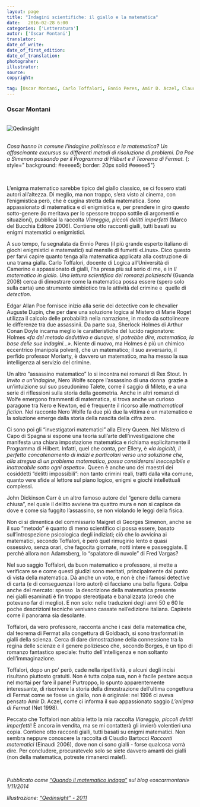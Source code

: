 ```yaml
---
layout: page
title: "Indagini scientifiche: il giallo e la matematica"
date:   2016-02-28 6:00
categories: ['Letteratura'] 
autor: ['Oscar Montani']
translator:
date_of_write:
date_of_first_edition:
date_of_translation:
photograher:
illustrator:
source:
copyright: 

tag: [Oscar Montani, Carlo Toffalori, Ennio Peres, Amir D. Aczel, Claudio Bartocci, Edgar A. Poe, Arthur Conan Doyle, Rex Stout, Ellery Queen, John Dickinson Carr, Georges Simenon, Programma di Hilbert, Teorema di Fermat, Congettura di Goldbach, letteratura, narrativa poliziesca, matematica]
---
```


### Oscar Montani

<br>

<div class="span12">
<img class="img-responsive" src="https://qedinsight.files.wordpress.com/2011/02/cropped-qed12.jpg" alt="Qedinsight"  class="img-responsive"   >
</div>

<br>

*Cosa hanno in comune l'indagine poliziesca e la matematica? Un affascinante excursus su differenti metodi di risoluzione di problemi. Da Poe a Simenon passando per il Programma di Hilbert e il Teorema di Fermat.*
{: style=" background:  #eeeee5; border: 20px solid #eeeee5"}

<br>

L’enigma matematico sarebbe tipico del giallo classico, se ci fossero stati autori all’altezza. Di meglio, ma non troppo, s’era visto al cinema, con l’enigmistica però, che è cugina stretta della matematica. Sono appassionato di matematica e di enigmistica e, per prendere in giro questo sotto-genere (lo meritava per lo spessore troppo sottile di argomenti e situazioni), pubblicai la raccolta _Viareggio, piccoli delitti imperfetti_ (Marco del Bucchia Editore 2006). Contiene otto racconti gialli, tutti basati su enigmi matematici o enigmistici.

A suo tempo, fu segnalata da Ennio Peres (il più grande esperto italiano di giochi enigmistici e matematici) sul mensile di fumetti «Linus». Dico questo per farvi capire quanto tenga alla matematica applicata alla costruzione di una trama gialla. Carlo Toffalori, docente di Logica all’Università di Camerino e appassionato di gialli, l’ha presa più sul serio di me, e in _Il matematico in giallo. Una lettura scientifica dei romanzi polizieschi_ (Guanda 2008) cerca di dimostrare come la matematica possa essere (spero solo sulla carta) uno strumento simbiotico tra le attività del crimine e  quelle di _detection_.

Edgar Allan Poe fornisce inizio alla serie dei detective con le chevalier Auguste Dupin, che per dare una soluzione logica al Mistero di Marie Roget utilizza il calcolo delle probabilità nella narrazione, in modo da sottolineare le differenze tra due assassinii. Da parte sua, Sherlock Holmes di Arthur Conan Doyle incarna meglio le caratteristiche del lucido ragionatore: Holmes _«fa del metodo deduttivo e dunque, si potrebbe dire, matematico, la base delle sue indagini…»_. Niente di nuovo, ma Holmes è più un chimico eccentrico (manipola polveri), che un matematico; il suo avversario, il perfido professor Moriarty, è davvero un matematico, ma ha messo la sua intelligenza al servizio del crimine.

Un altro “assassino matematico” lo si incontra nei romanzi di Rex Stout. In _Invito a un'indagine_, Nero Wolfe scopre l’assassino di una donna  grazie a un’intuizione sul suo pseudonimo Talete, come il saggio di Mileto, e a una serie di riflessioni sulla storia della geometria. Anche in altri romanzi di Wolfe emergono frammenti di matematica, si trova anche un curioso paragone tra Nero e Newton, ed è frequente il ricorso alle _mathematical fiction_. Nel racconto Nero Wolfe fa due più due la vittima è un matematico e la soluzione emerge dalla storia della nascita della cifra zero.

Ci sono poi gli “investigatori matematici” alla Ellery Queen. Nel Mistero di Capo di Spagna si espone una teoria sull’arte dell’investigazione che manifesta una chiara impostazione matematica e richiama esplicitamente il Programma di Hilbert. Infatti, quel che conta, per Ellery, è _«la logicità, il perfetto concatenamento di indizi e particolari verso una soluzione che, alla stregua di un problema matematico, possa considerarsi ineccepibile e inattacabile sotto ogni aspetto»_. Queen è anche uno dei maestri dei cosiddetti “delitti impossibili”: non tanto crimini reali, tratti dalla vita comune, quanto vere sfide al lettore sul piano logico, enigmi e giochi intellettuali complessi.

John Dickinson Carr è un altro famoso autore del “genere della camera chiusa”, nel quale il delitto avviene tra quattro mura e non si capisce da dove e come sia fuggito l’assassino, se non violando le leggi della fisica.

Non ci si dimentica del commissario Maigret di Georges Simenon, anche se il suo “metodo” è quanto di meno scientifico ci possa essere, basato sull’introspezione psicologica degli indiziati; ciò che lo avvicina ai matematici, secondo Toffalori, è però quel rimuginìo lento e quasi ossessivo, senza orari, che fagocita giornate, notti intere e passeggiate. E perché allora non Adamsberg, lo “spalatore di nuvole” di Fred Vargas?

Nel suo saggio Toffalori, da buon matematico e professore, si mette a verificare se e come questi giudizi sono meritati, principalmente dal punto di vista della matematica. Dà anche un voto, e non è che i famosi detective di carta (e di conseguenza i loro autori) ci facciano una bella figura. Colpa anche del mercato: spesso  la descrizione della matematica presente nei gialli esaminati è fin troppo stereotipata e banalizzata (credo che potevano far di meglio). E non solo: nelle traduzioni degli anni 50 e 60 le poche descrizioni tecniche venivano cassate nell’edizione italiana. Capirete come il panorama sia desolante.

Toffalori, da vero professore, racconta anche i casi della matematica che, dal teorema di Fermat alla congettura di Goldbach, si sono trasformati in gialli della scienza. Cerca di dare dimostrazione della connessione tra la regina delle scienze e il genere poliziesco che, secondo Borges, è un tipo di romanzo fantastico speciale: frutto dell’intelligenza e non soltanto dell’immaginazione.

Toffalori, dopo un po’ però, cade nella ripetitività, e alcuni degli incisi risultano piuttosto gratuiti. Non è tutta colpa sua, non è facile pestare acqua nel mortai per fare il pane! Purtroppo, lo spunto apparentemente interessante, di riscrivere la storia della dimostrazione dell’ultima congettura di Fermat come se fosse un giallo, non è originale: nel 1996 ci aveva pensato Amir D. Aczel, come ci informa il suo appassionato saggio _L’enigma di Fermat_ (Net 1998).

Peccato che Toffalori non abbia letto la mia raccolta _Viareggio, piccoli delitti imperfetti_! È ancora in vendita, ma se mi contatterà gli invierò volentieri una copia. Contiene otto racconti gialli, tutti basati su enigmi matematici. Non sembra neppure conoscere la raccolta di Claudio Bartocci _Racconti matematici_ (Einaudi 2006), dove non ci sono gialli - forse qualcosa vorrà dire. Per concludere, procuratevelo solo se siete davvero amanti dei gialli (non della matematica, potreste rimanerci male!).

<br>

_Pubblicato come [“Quando il matematico indaga”](http://oscarmontani.blogspot.it/2014/11/quando-il-matematco-indaga.html) sul blog «oscarmontani» 1/11/2014_

_Illustrazione: [“Qedinsight” - 2011](
https://qedinsight.files.wordpress.com/2011/02/cropped-qed12.jpg)_
